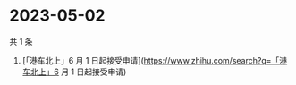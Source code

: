 # 2023-05-02

共 1 条

<!-- BEGIN -->
<!-- 最后更新时间 Tue May 02 2023 05:07:45 GMT+0800 (China Standard Time) -->

1. [「港车北上」6 月 1
   日起接受申请](https://www.zhihu.com/search?q=「港车北上」6 月 1 日起接受申请)

<!-- END -->
